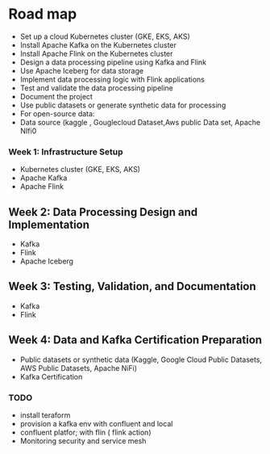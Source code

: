 # Road map
- Set up a cloud Kubernetes cluster (GKE, EKS, AKS)
- Install Apache Kafka on the Kubernetes cluster
- Install Apache Flink on the Kubernetes cluster
- Design a data processing pipeline using Kafka and Flink
- Use Apache Iceberg for data storage
- Implement data processing logic with Flink applications
- Test and validate the data processing pipeline
- Document the project
- Use public datasets or generate synthetic data for processing
- For open-source data:
- Data source (kaggle , Gouglecloud Dataset,Aws public Data set, Apache NIfi0

### Week 1: Infrastructure Setup
- Kubernetes cluster (GKE, EKS, AKS)
- Apache Kafka
- Apache Flink

## Week 2: Data Processing Design and Implementation
- Kafka
- Flink
- Apache Iceberg

## Week 3: Testing, Validation, and Documentation
- Kafka
- Flink

## Week 4: Data and Kafka Certification Preparation
- Public datasets or synthetic data (Kaggle, Google Cloud Public Datasets, AWS Public Datasets, Apache NiFi)
- Kafka Certification

### TODO

- install teraform
- provision a kafka env with confluent and local 
- confluent platfor; with flin ( flink action)
- Monitoring security and service mesh

